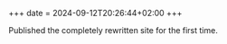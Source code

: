 +++
date = 2024-09-12T20:26:44+02:00
+++

Published the completely rewritten site for the first time.